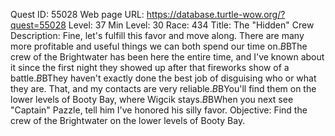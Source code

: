 Quest ID: 55028
Web page URL: https://database.turtle-wow.org/?quest=55028
Level: 37
Min Level: 30
Race: 434
Title: The "Hidden" Crew
Description: Fine, let's fulfill this favor and move along. There are many more profitable and useful things we can both spend our time on.$B$BThe crew of the Brightwater has been here the entire time, and I've known about it since the first night they showed up after that fireworks show of a battle.$B$BThey haven't exactly done the best job of disguising who or what they are. That, and my contacts are very reliable.$B$BYou'll find them on the lower levels of Booty Bay, where Wigcik stays.$B$BWhen you next see "Captain" Pazzle, tell him I've honored his silly favor.
Objective: Find the crew of the Brightwater on the lower levels of Booty Bay.

